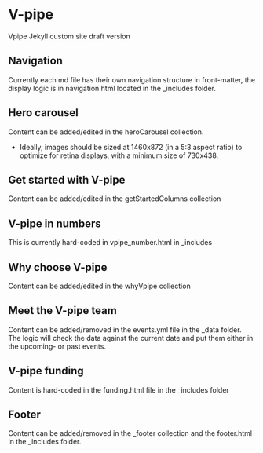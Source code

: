 # V-pipe
Vpipe Jekyll custom site draft version

## Navigation
Currently each md file has their own navigation structure in front-matter, the display logic is in navigation.html located in the _includes folder.

## Hero carousel
Content can be added/edited in the heroCarousel collection. 
* Ideally, images should be sized at 1460x872 (in a 5:3 aspect ratio) to optimize for retina displays, with a minimum size of 730x438.

## Get started with V-pipe
Content can be added/edited in the getStartedColumns collection

## V-pipe in numbers
This is currently hard-coded in vpipe_number.html in _includes

## Why choose V-pipe
Content can be added/edited in the whyVpipe collection

## Meet the V-pipe team
Content can be added/removed in the events.yml file in the _data folder. The logic will check the data against the current date and put them either in the upcoming- or past events.

## V-pipe funding
Content is hard-coded in the funding.html file in the _includes folder

## Footer
Content can be added/removed in the _footer collection and the footer.html in the _includes folder.